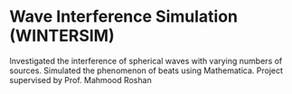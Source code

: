 # Wave Interference Simulation (WINTERSIM)
Investigated the interference of spherical waves with varying numbers of sources.
Simulated the phenomenon of beats using Mathematica.
Project supervised by Prof. Mahmood Roshan
